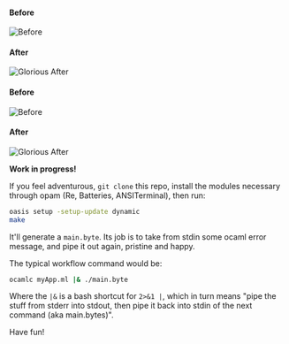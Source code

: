 #### Before
![Before](https://cloud.githubusercontent.com/assets/1909539/13025465/4baf80c2-d1d6-11e5-8f88-1d7b8065567c.png)

#### After
![Glorious After](https://cloud.githubusercontent.com/assets/1909539/13025466/4bc78262-d1d6-11e5-9dcc-2f9046dc1950.png)

#### Before
![Before](https://cloud.githubusercontent.com/assets/1909539/13025491/a47377f4-d1d6-11e5-9c12-c0b5285dba47.png)

#### After
![Glorious After](https://cloud.githubusercontent.com/assets/1909539/13025492/a4895d30-d1d6-11e5-996a-b7e0e2ba63bf.png)

**Work in progress!**

If you feel adventurous, `git clone` this repo, install the modules necessary through opam (Re, Batteries, ANSITerminal), then run:

```sh
oasis setup -setup-update dynamic
make
```

It'll generate a `main.byte`. Its job is to take from stdin some ocaml error message, and pipe it out again, pristine and happy.

The typical workflow command would be:

```sh
ocamlc myApp.ml |& ./main.byte
```

Where the `|&` is a bash shortcut for `2>&1 |`, which in turn means "pipe the stuff from stderr into stdout, then pipe it back into stdin of the next command (aka main.bytes)".

Have fun!
